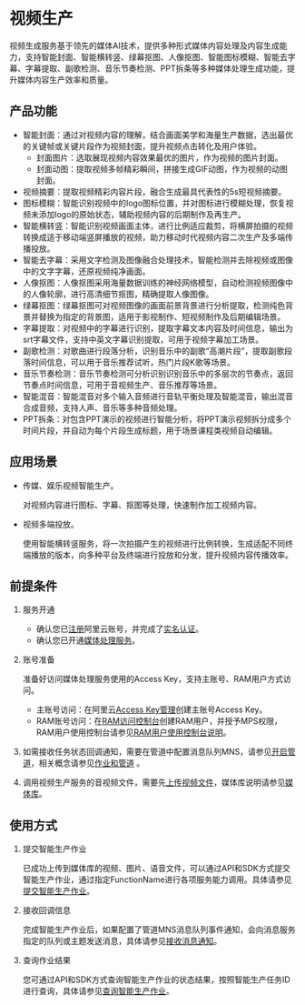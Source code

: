 # 视频生产

视频生成服务基于领先的媒体AI技术，提供多种形式媒体内容处理及内容生成能力，支持智能封面、智能横转竖、绿幕抠图、人像抠图、智能图标模糊、智能去字幕、字幕提取、副歌检测、音乐节奏检测、PPT拆条等多种媒体处理生成功能，提升媒体内容生产效率和质量。

## 产品功能

-   智能封面：通过对视频内容的理解，结合画面美学和海量生产数据，选出最优的关键帧或关键片段作为视频封面，提升视频点击转化及用户体验。
    -   封面图片：选取展现视频内容效果最优的图片，作为视频的图片封面。
    -   封面动图：提取视频多帧精彩瞬间，拼接生成GIF动图，作为视频的动图封面。
-   视频摘要：提取视频精彩内容片段，融合生成最具代表性的5s短视频摘要。
-   图标模糊：智能识别视频中的logo图标位置，并对图标进行模糊处理，恢复视频未添加logo的原始状态，辅助视频内容的后期制作及再生产。
-   智能横转竖：智能识别视频画面主体，进行比例适应裁剪，将横屏拍摄的视频转换成适于移动端竖屏播放的视频，助力移动时代视频内容二次生产及多端传播投放。
-   智能去字幕：采用文字检测及图像融合处理技术，智能检测并去除视频或图像中的文字字幕，还原视频纯净画面。
-   人像抠图：人像抠图采用海量数据训练的神经网络模型，自动检测视频图像中的人像轮廓，进行高清细节抠图，精确提取人像图像。
-   绿幕抠图：绿幕抠图可对视频图像的画面前景背景进行分析提取，检测纯色背景并替换为指定的背景图，适用于影视制作、短视频制作及后期编辑场景。
-   字幕提取：对视频中的字幕进行识别，提取字幕文本内容及时间信息，输出为srt字幕文件，支持中英文字幕识别提取，可用于视频字幕加工场景。
-   副歌检测：对歌曲进行段落分析，识别音乐中的副歌“高潮片段”，提取副歌段落时间信息，可以用于音乐推荐试听，热门片段K歌等场景。
-   音乐节奏检测：音乐节奏检测可分析识别识别音乐中的多层次的节奏点，返回节奏点时间信息，可用于音视频生产、音乐推荐等场景。
-   智能混音：智能混音对多个输入音频进行音轨平衡处理及智能混音，输出混音合成音频，支持人声、音乐等多种音频处理。
-   PPT拆条：对包含PPT演示的视频进行智能分析，将PPT演示视频拆分成多个时间片段，并自动为每个片段生成标题，用于场景课程类视频自动编辑。

## 应用场景

-   传媒、娱乐视频智能生产。

    对视频内容进行图标、字幕、抠图等处理，快速制作加工视频内容。

-   视频多端投放。

    使用智能横转竖服务，将一次拍摄产生的视频进行比例转换，生成适配不同终端播放的版本，向多种平台及终端进行投放和分发，提升视频内容传播效率。


## 前提条件

1.  服务开通
    -   确认您已[注册](https://account.aliyun.com/register/register.htm?oauth_callback=https%3A%2F%2Fvod.console.aliyun.com%2F&lang=zh)阿里云账号，并完成了[实名认证](https://help.aliyun.com/knowledge_list/37170.html)。
    -   确认您已开通[媒体处理服务](https://www.aliyun.com/product/mts)。
2.  账号准备

    准备好访问媒体处理服务使用的Access Key，支持主账号、RAM用户方式访问。

    -   主账号访问：在阿里云[Access Key管理](https://ak-console.aliyun.com/?spm=5176.doc57741.2.8.uLYY2M#/accesskey)创建主账号Access Key。
    -   RAM账号访问：在[RAM访问控制台](https://ram.console.aliyun.com/?spm=5176.doc57741.2.2.fQnI2T#/user/list)创建RAM用户，并授予MPS权限，RAM用户使用控制台请参见[RAM用户使用控制台说明](https://help.aliyun.com/document_detail/42841.html?spm=a2c4g.11186623.6.576.57914c80p1mBBf)。
3.  如需接收任务状态回调通知，需要在管道中配置消息队列MNS，请参见[开启管道](/cn.zh-CN/控制台指南/全局设置/管道/开启管道.md)，相关概念请参见[作业和管道](https://help.aliyun.com/document_detail/64682.html?spm=a2c4g.11186623.6.619.8c315f3e8cL0Nd) 。
4.  调用视频生产服务的音视频文件，需要先[上传视频文件](/cn.zh-CN/控制台指南/媒体管理/上传视频.md)，媒体库说明请参见[媒体库](https://help.aliyun.com/document_detail/42625.html?spm=a2c4g.11186623.6.634.2bf1380bqKd1rl)。

## 使用方式

1.  提交智能生产作业

    已成功上传到媒体库的视频、图片、语音文件，可以通过API和SDK方式提交智能生产作业，通过指定FunctionName进行各项服务能力调用。具体请参见[提交智能生产作业](/cn.zh-CN/API参考/智能生产接口/提交智能生产作业.md)。

2.  接收回调信息

    完成智能生产作业后，如果配置了管道MNS消息队列事件通知，会向消息服务指定的队列或主题发送消息，具体请参见[接收消息通知](https://help.aliyun.com/document_detail/42619.html?spm=a2c4g.11186623.6.629.1930440bQtRsOW)。

3.  查询作业结果

    您可通过API和SDK方式查询智能生产作业的状态结果，按照智能生产任务ID进行查询，具体请参见[查询智能生产作业](/cn.zh-CN/API参考/智能生产接口/查询智能生产作业.md)。


